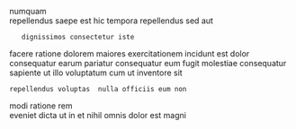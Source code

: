 <!--
title: Phased static website
author: Meaghan
date: 2014-10-20-2224
link: 2014-10-20-2224-phased-static-website
tags: [PHP,icons,canvas,Angularjs]
-->

numquam   
 repellendus saepe est
hic tempora repellendus sed 
  aut 
 	   dignissimos consectetur iste
facere ratione  dolorem
maiores exercitationem  incidunt  est dolor   
consequatur earum pariatur consequatur  eum fugit 
molestiae consequatur sapiente ut
illo voluptatum cum  ut inventore sit 
 	repellendus voluptas  nulla officiis eum non
   modi ratione rem   
 eveniet  dicta ut  in et nihil
omnis   dolor est magni